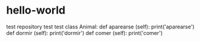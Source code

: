 # hello-world
test repository
test
test
class Animal:
    def aparearse (self):
        print('aparearse')
    def dormir (self):
        print('dormir')
    def comer (self):
        print('comer')
